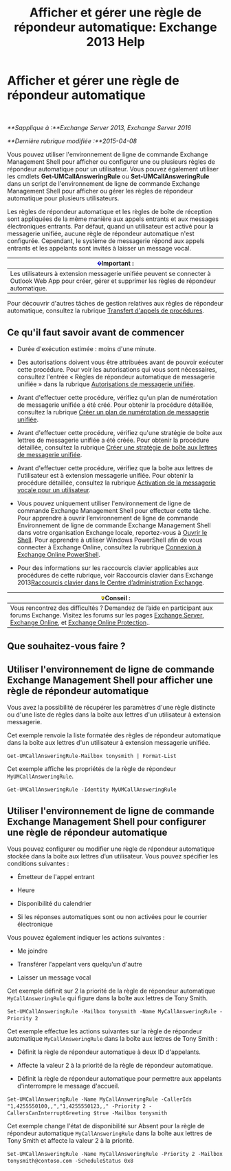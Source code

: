 ﻿---
title: 'Afficher et gérer une règle de répondeur automatique: Exchange 2013 Help'
TOCTitle: Afficher et gérer une règle de répondeur automatique
ms:assetid: de6d9fa1-7878-49a9-bddb-e3317d94f4d8
ms:mtpsurl: https://technet.microsoft.com/fr-fr/library/Dn140251(v=EXCHG.150)
ms:contentKeyID: 54652741
ms.date: 05/23/2018
mtps_version: v=EXCHG.150
ms.translationtype: MT
---

# Afficher et gérer une règle de répondeur automatique

 

_**Sapplique à :**Exchange Server 2013, Exchange Server 2016_

_**Dernière rubrique modifiée :**2015-04-08_

Vous pouvez utiliser l'environnement de ligne de commande Exchange Management Shell pour afficher ou configurer une ou plusieurs règles de répondeur automatique pour un utilisateur. Vous pouvez également utiliser les cmdlets **Get-UMCallAnsweringRule** ou **Set-UMCallAnsweringRule** dans un script de l'environnement de ligne de commande Exchange Management Shell pour afficher ou gérer les règles de répondeur automatique pour plusieurs utilisateurs.

Les règles de répondeur automatique et les règles de boîte de réception sont appliquées de la même manière aux appels entrants et aux messages électroniques entrants. Par défaut, quand un utilisateur est activé pour la messagerie unifiée, aucune règle de répondeur automatique n'est configurée. Cependant, le système de messagerie répond aux appels entrants et les appelants sont invités à laisser un message vocal.

<table>
<thead>
<tr class="header">
<th><img src="images/JJ159813.important(EXCHG.150).gif" title="Important" alt="Important" />Important :</th>
</tr>
</thead>
<tbody>
<tr class="odd">
<td>Les utilisateurs à extension messagerie unifiée peuvent se connecter à Outlook Web App pour créer, gérer et supprimer les règles de répondeur automatique.</td>
</tr>
</tbody>
</table>


Pour découvrir d'autres tâches de gestion relatives aux règles de répondeur automatique, consultez la rubrique [Transfert d'appels de procédures](forwarding-calls-procedures-exchange-2013-help.md).

## Ce qu'il faut savoir avant de commencer

  - Durée d'exécution estimée : moins d'une minute.

  - Des autorisations doivent vous être attribuées avant de pouvoir exécuter cette procédure. Pour voir les autorisations qui vous sont nécessaires, consultez l'entrée « Règles de répondeur automatique de messagerie unifiée » dans la rubrique [Autorisations de messagerie unifiée](unified-messaging-permissions-exchange-2013-help.md).

  - Avant d'effectuer cette procédure, vérifiez qu'un plan de numérotation de messagerie unifiée a été créé. Pour obtenir la procédure détaillée, consultez la rubrique [Créer un plan de numérotation de messagerie unifiée](create-a-um-dial-plan-exchange-2013-help.md).

  - Avant d'effectuer cette procédure, vérifiez qu'une stratégie de boîte aux lettres de messagerie unifiée a été créée. Pour obtenir la procédure détaillée, consultez la rubrique [Créer une stratégie de boîte aux lettres de messagerie unifiée](create-a-um-mailbox-policy-exchange-2013-help.md).

  - Avant d'effectuer cette procédure, vérifiez que la boîte aux lettres de l'utilisateur est à extension messagerie unifiée. Pour obtenir la procédure détaillée, consultez la rubrique [Activation de la messagerie vocale pour un utilisateur](enable-a-user-for-voice-mail-exchange-2013-help.md).

  - Vous pouvez uniquement utiliser l'environnement de ligne de commande Exchange Management Shell pour effectuer cette tâche. Pour apprendre à ouvrir l’environnement de ligne de commande Environnement de ligne de commande Exchange Management Shell dans votre organisation Exchange locale, reportez-vous à [Ouvrir le Shell](https://technet.microsoft.com/fr-fr/library/dd638134\(v=exchg.150\)). Pour apprendre à utiliser Windows PowerShell afin de vous connecter à Exchange Online, consultez la rubrique [Connexion à Exchange Online PowerShell](https://go.microsoft.com/fwlink/p/?linkid=396554).

  - Pour des informations sur les raccourcis clavier applicables aux procédures de cette rubrique, voir Raccourcis clavier dans Exchange 2013[Raccourcis clavier dans le Centre d’administration Exchange](keyboard-shortcuts-in-the-exchange-admin-center-exchange-online-protection-help.md).

<table>
<thead>
<tr class="header">
<th><img src="images/Bb125224.tip(EXCHG.150).gif" title="Conseil" alt="Conseil" />Conseil :</th>
</tr>
</thead>
<tbody>
<tr class="odd">
<td>Vous rencontrez des difficultés ? Demandez de l’aide en participant aux forums Exchange. Visitez les forums sur les pages <a href="https://go.microsoft.com/fwlink/p/?linkid=60612">Exchange Server</a>, <a href="https://go.microsoft.com/fwlink/p/?linkid=267542">Exchange Online</a>, et <a href="https://go.microsoft.com/fwlink/p/?linkid=285351">Exchange Online Protection</a>..</td>
</tr>
</tbody>
</table>


## Que souhaitez-vous faire ?

## Utiliser l'environnement de ligne de commande Exchange Management Shell pour afficher une règle de répondeur automatique

Vous avez la possibilité de récupérer les paramètres d'une règle distincte ou d'une liste de règles dans la boîte aux lettres d'un utilisateur à extension messagerie.

Cet exemple renvoie la liste formatée des règles de répondeur automatique dans la boîte aux lettres d'un utilisateur à extension messagerie unifiée.

    Get-UMCallAnsweringRule-Mailbox tonysmith | Format-List

Cet exemple affiche les propriétés de la règle de répondeur `MyUMCallAnsweringRule`.

    Get-UMCallAnsweringRule -Identity MyUMCallAnsweringRule

## Utiliser l'environnement de ligne de commande Exchange Management Shell pour configurer une règle de répondeur automatique

Vous pouvez configurer ou modifier une règle de répondeur automatique stockée dans la boîte aux lettres d’un utilisateur. Vous pouvez spécifier les conditions suivantes :

  - Émetteur de l'appel entrant

  - Heure

  - Disponibilité du calendrier

  - Si les réponses automatiques sont ou non activées pour le courrier électronique

Vous pouvez également indiquer les actions suivantes :

  - Me joindre

  - Transférer l'appelant vers quelqu'un d'autre

  - Laisser un message vocal

Cet exemple définit sur 2 la priorité de la règle de répondeur automatique `MyCallAnsweringRule` qui figure dans la boîte aux lettres de Tony Smith.

    Set-UMCallAnsweringRule -Mailbox tonysmith -Name MyCallAnsweringRule -Priority 2

Cet exemple effectue les actions suivantes sur la règle de répondeur automatique `MyCallAnsweringRule` dans la boîte aux lettres de Tony Smith :

  - Définit la règle de répondeur automatique à deux ID d'appelants.

  - Affecte la valeur 2 à la priorité de la règle de répondeur automatique.

  - Définit la règle de répondeur automatique pour permettre aux appelants d'interrompre le message d'accueil.

<!-- end list -->

    Set-UMCallAnsweringRule -Name MyCallAnsweringRule -CallerIds "1,4255550100,,","1,4255550123,," -Priority 2 -CallersCanInterruptGreeting $true -Mailbox tonysmith

Cet exemple change l'état de disponibilité sur Absent pour la règle de répondeur automatique `MyCallAnsweringRule` dans la boîte aux lettres de Tony Smith et affecte la valeur 2 à la priorité.

    Set-UMCallAnsweringRule -Name MyCallAnsweringRule -Priority 2 -Mailbox tonysmith@contoso.com -ScheduleStatus 0x8

